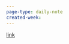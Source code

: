 ```yaml
---
page-type: daily-note
created-week:
---
```

[link](https://www.github.com/minstrike520/StudyingSpace/)